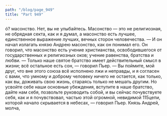 ```yaml
---
path: "/blog/page_949"
title: "Part 949"
---
```


ó? масонство. Нет, вы не улыбайтесь. Масонство — это не религиозная, не обрядная секта, как и я думал, а масонство есть лучшее, единственное выражение лучших, вечных сторон человечества. — И он начал излагать князю Андрею масонство, как он понимал его.
Он говорил, что масонство есть учение христианства, освободившегося от государственных и религиозных оков; учение равенства, братства и любви.
— Только наше святое братство имеет действительный смысл в жизни; всё остальное есть сон, — говорил Пьер. — Вы поймите, мой друг, что вне этого союза всё исполнено лжи и неправды, и я согласен с вами, что умному и доброму человеку ничего не остается, как только, как вы, доживать свою жизнь, стараясь только не мешать другим. Но усвойте себе наши основные убеждения, вступите в наше братство, дайте нам себя, позвольте руководить собой, и вы сейчас почувствуете себя, как и я почувствовал, частью этой огромной, невидимой 115цепи, которой начало скрывается в небесах, — говорил Пьер.
Князь Андрей, молча,
